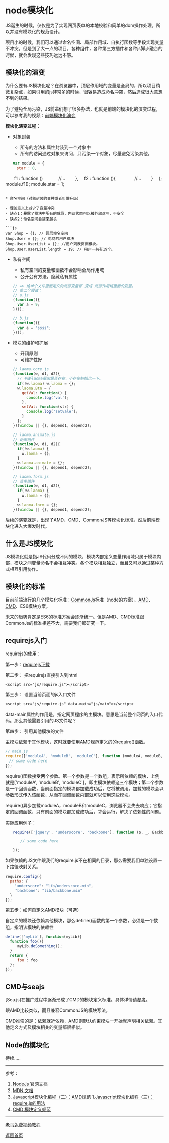 # node模块化

JS诞生的时候，仅仅是为了实现网页表单的本地校验和简单的dom操作处理。所以并没有模块化的规范设计。

项目小的时候，我们可以通过命名空间、局部作用域、自执行函数等手段实现变量不冲突。但是到了大一点的项目，各种组件，各种第三方插件和各种js脚步融合的时候，就会发现这些技巧远远不够。

## 模块化的演变

为什么要有JS模块化呢？在浏览器中，顶层作用域的变量是全局的，所以项目稍微复杂点，如果引用的js非常多的时候，很容易造成命名冲突，然后造成很大意想不到的结果。

为了避免全局污染，JS前辈们想了很多办法，也就是前端的模块化的演变过程，可以参考我的视频：[前端模块化演变](https://ke.qq.com/course/276435#tuin=1eb4a0a4)

**模块化演变过程：**

* 对象封装

  - 所有的方法和属性封装到一个对象中
  - 所有的访问通过对象来访问，只污染一个对象，尽量避免污染其他。

  ```js
  var module = {
  　star : 0,
　　f1 : function ()
　　　  //...
　　},
  　f2 : function (){
　　　　//...
　　}
　};
  module.f1();
  module.star = 1;

  ```

* 命名空间（对象封装的变种或者叫做升级）

  - 理论意义上减少了变量冲突
  - 缺点1：暴露了模块中所有的成员，内部状态可以被外部改写，不安全
  - 缺点2：命名空间会越来越长

  ```js
  var Shop = {}; // 顶层命名空间
  Shop.User = {}; // 电商的用户模块
  Shop.User.UserList = {}; //用户列表页面模块。
  Shop.User.UserList.length = 19; // 用户一共有19个。
  ```

* 私有空间

  - 私有空间的变量和函数不会影响全局作用域
  - 公开公有方法，隐藏私有属性

  ```js
  // => 给单个文件里面定义的局部变量都 变成 局部作用域里面的变量。
  // 第二个尝试：
  // a.js
  (function(){
    var a = 9;
  })();

  // b.js
  (function(){
    var a = "ssss";
  })();

  ```
  

* 模块的维护和扩展

  - 开闭原则
  - 可维护性好

  ```js
  // laoma.core.js
  (function(w, d1, d2){
    // 判断laoma框架是否存在，不存在初始化一下。
    if(!w.laoma) w.laoma = {};
    w.laoma.Btn = {
      getVal: function() {
        console.log('val');
      },
      setVal: function(str) {
        console.log('setvale');
      }
    };
  })(window || {}, depend1, depend2);

  // laoma.animate.js 
  // 动画组件
  (function(w, d1, d2){
    if(!w.laoma) {
      w.laoma = {};
    }
    w.laoma.animate = {};
  })(window || {}, depend1, depend2);

  // laoma.form.js 
  // 表单组件
  (function(w, d1, d2){
    if(!w.laoma) {
      w.laoma = {};
    }
    w.laoma.form = {};
  })(window || {}, depend1, depend2);
  ```

后续的演变就是，出现了AMD、CMD、CommonJS等模块化标准，然后前端模块化进入大爆发时代。

## 什么是JS模块化

JS模块化就是指JS代码分成不同的模块，模块内部定义变量作用域只属于模块内部，模块之间变量命名不会相互冲突。各个模块相互独立，而且又可以通过某种方式相互引用协作。

## 模块化的标准

目前前端流行的几个模块化标准：[CommonJs](http://wiki.commonjs.org/wiki/Modules/1.1)标准（node的方案）、[AMD](https://github.com/amdjs/amdjs-api/wiki/AMD)、[CMD](https://github.com/cmdjs/specification/blob/master/draft/module.md)、ES6模块方案。

未来的趋势肯定是ES6的标准方案会逐渐统一。但是AMD、CMD标准跟CommonJs的标准相差不大，需要我们都研究一下。

## requirejs入门

requirejs的使用：

第一步：[requirejs下载](http://requirejs.org/docs/download.html)

第二步： 把requirejs直接引入到html

`<script src="js/require.js"></script>`

第三步： 设置当前页面的js入口文件

`<script src="js/require.js" data-main="js/main"></script>`

data-main属性的作用是，指定网页程序的主模块。意思是当前整个网页的入口代码。那么其他需要引用的JS文件呢？

第四步： 引用其他模块的文件

主模块依赖于其他模块，这时就要使用AMD规范定义的的require()函数。

```js
// main.js
require(['moduleA', 'moduleB', 'moduleC'], function (moduleA, moduleB, moduleC){
　// some code here
});
```

require()函数接受两个参数。第一个参数是一个数组，表示所依赖的模块，上例就是['moduleA', 'moduleB', 'moduleC']，即主模块依赖这三个模块；第二个参数是一个回调函数，当前面指定的模块都加载成功后，它将被调用。加载的模块会以参数形式传入该函数，从而在回调函数内部就可以使用这些模块。

require()异步加载moduleA，moduleB和moduleC，浏览器不会失去响应；它指定的回调函数，只有前面的模块都加载成功后，才会运行，解决了依赖性的问题。

实际应用例子：

```js
　　require(['jquery', 'underscore', 'backbone'], function ($, _, Backbone){

　　　　// some code here

　　});
```


如果依赖的JS文件跟我们的require.js不在相同的目录，那么需要我们单独设置一下路径映射关系。

```js
require.config({
  paths: {
    "underscore": "lib/underscore.min",
 　　"backbone": "lib/backbone.min"
  }
});
```


第五步：如何自定义AMD模块（可选）

自定义的模块还依赖其他模块，那么define()函数的第一个参数，必须是一个数组，指明该模块的依赖性

```js
define(['myLib'], function(myLib){
  function foo(){
  　　myLib.doSomething();
  }
  return {
  　　foo : foo
  };
});
```

## CMD与seajs

[Sea.js]在推广过程中逐渐形成了CMD的模块定义标准。具体详情请[参考](https://www.cnblogs.com/jiangxiaobo/p/5587234.html)。

跟AMD比较类似，而且兼容CommonJS的模块写法。

CMD推崇的是：依赖就近依赖，AMD则默认约束模块一开始就声明相关依赖。其他定义方式及模块相关的变量都很相似。

## Node的模块化

待续.....



---

参考：

1. [NodeJs 官网文档](https://nodejs.org/)   
1. [MDN 文档](https://developer.mozilla.org/zh-CN/docs/Web/JavaScript/Reference/Global_Objects)
1. [Javascript模块化编程（二）：AMD规范](http://www.ruanyifeng.com/blog/2012/10/asynchronous_module_definition.html)
1.[Javascript模块化编程（三）：require.js的用法](http://www.ruanyifeng.com/blog/2012/11/require_js.html)
1. [CMD 模块定义规范](https://www.cnblogs.com/jiangxiaobo/p/5587234.html)

---

[老马免费视频教程](https://qtxh.ke.qq.com)   

[返回首页](../readme.md)